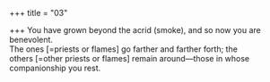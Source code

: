 +++
title = "03"

+++
You have grown beyond the acrid (smoke), and so now you are  
benevolent.  
The ones [=priests or flames] go farther and farther forth; the  
others [=other priests or flames] remain around—those in whose  
companionship you rest.  